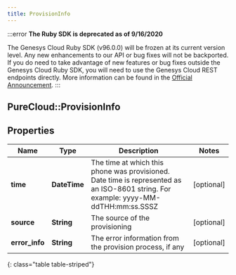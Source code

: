 ```yaml
---
title: ProvisionInfo
---
```


:::error
**The Ruby SDK is deprecated as of 9/16/2020**

The Genesys Cloud Ruby SDK (v96.0.0) will be frozen at its current version level. Any new enhancements to our API or bug fixes will not be backported. If you do need to take advantage of new features or bug fixes outside the Genesys Cloud Ruby SDK, you will need to use the Genesys Cloud REST endpoints directly. More information can be found in the [Official Announcement](https://developer.mypurecloud.com/forum/t/announcement-genesys-cloud-ruby-sdk-end-of-life/8850).
:::


## PureCloud::ProvisionInfo

## Properties

|Name | Type | Description | Notes|
|------------ | ------------- | ------------- | -------------|
| **time** | **DateTime** | The time at which this phone was provisioned. Date time is represented as an ISO-8601 string. For example: yyyy-MM-ddTHH:mm:ss.SSSZ | [optional] |
| **source** | **String** | The source of the provisioning | [optional] |
| **error_info** | **String** | The error information from the provision process, if any | [optional] |
{: class="table table-striped"}


